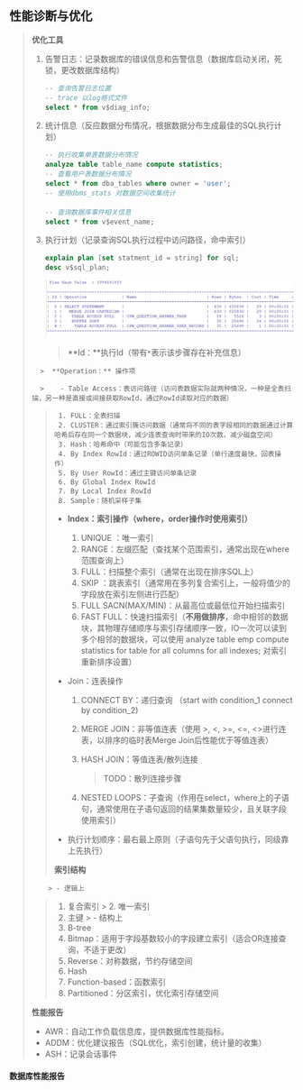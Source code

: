 ## **性能诊断与优化**

> **优化工具**
>
> 1. 告警日志：记录数据库的错误信息和告警信息（数据库启动关闭，死锁，更改数据库结构）
>
>    ~~~sql
>    -- 查询告警日志位置 
>    -- trace 以log格式文件
>    select * from v$diag_info;
>    ~~~
>
> 2. 统计信息（反应数据分布情况，根据数据分布生成最佳的SQL执行计划）
>
>    ~~~SQL
>    -- 执行收集单表数据分布情况
>    analyze table table_name compute statistics;
>    -- 查看用户表数据分布情况
>    select * from dba_tables where owner = 'user';
>    -- 使用dbms_stats 对数据空间收集统计
>    
>    -- 查询数据库事件相关信息
>    select * from v$event_name;
>    ~~~
>
> 3. 执行计划（记录查询SQL执行过程中访问路径，命中索引）
>
>    ~~~SQL
>    explain plan [set statment_id = string] for sql;
>    desc v$sql_plan;
>    ~~~
>
>    ![image-20230531215642760](image-20230531215642760.png)
>
>    > **Id：**执行Id（带有`*`表示该步骤存在补充信息）
>   >
>       >  **Operation：** 操作项	
>   >
>       >    - Table Access：表访问路径（访问表数据实际就两种情况，一种是全表扫描，另一种是直接或间接获取RowId，通过RowId读取对应的数据）
>   >
>    >      1. FULL：全表扫描
>   >      2. CLUSTER：通过索引簇访问数据（通常将不同的表字段相同的数据通过计算哈希后存在同一个数据块，减少连表查询时带来的IO次数，减少磁盘空间）
>    >      3. Hash：哈希命中（可能包含多条记录）
>   >      4. By Index RowId：通过ROWID访问单条记录（单行速度最快，回表操作）
>    >      5. By User RowId：通过主键访问单条记录
>    >      6. By Global Index RowId
>    >      7. By Local Index RowId
>    >      8. Sample：随机采样子集
>    >
>    >    - **Index：索引操作（where，order操作时使用索引）**
>    >
>    >      1. UNIQUE ：唯一索引
>   >      2. RANGE：左缀匹配（查找某个范围索引，通常出现在where 范围查询上）
>    >      3. FULL：扫描整个索引（通常在出现在排序SQL上）
>   >      4. SKIP ：跳表索引（通常用在多列复合索引上，一般将值少的字段放在索引左侧进行匹配）
>    >      5. FULL SACN(MAX/MIN)：从最高位或最低位开始扫描索引
>    >      6. FAST FULL：快速扫描索引（**不用做排序**，命中相邻的数据块，其物理存储顺序与索引存储顺序一致，IO一次可以读到多个相邻的数据块，可以使用 analyze table emp compute statistics for table for all columns for all indexes; 对索引重新排序设置）
>    >
>    >    - Join：连表操作
>    >
>    >      1. CONNECT BY：递归查询 （start with condition_1 connect by condition_2)
>   >
>    >      2. MERGE JOIN：非等值连表（使用 >, <, >=, <=, <>进行连表，以排序的临时表Merge Join后性能优于等值连表）
>   >
>    >      3. HASH JOIN：等值连表/散列连接
>   >
>    >         > TODO：散列连接步骤
>   >
>    >      4. NESTED LOOPS：子查询（作用在select，where上的子语句，通常使用在子语句返回的结果集数量较少，且关联字段使用索引）
>   >
>    >    - 执行计划顺序：最右最上原则（子语句先于父语句执行，同级靠上先执行）
>   >
>    > 
>   >
>    >  **索引结构**
>   >
>         > - 逻辑上
>   >   1. 复合索引
>         >   2. 唯一索引
>   >   3. 主键
>       > - 结构上
>   >   1. B-tree
>    >   2. Bitmap：适用于字段基数较小的字段建立索引（适合OR连接查询，不适于更改）
>   >   3. Reverse：对称数据，节约存储空间
>    >   4. Hash
>   >   5. Function-based：函数索引
>    >   6. Partitioned：分区索引，优化索引存储空间
>
> **性能报告**
>
> - AWR：自动工作负载信息库，提供数据库性能指标。
> - ADDM：优化建议报告（SQL优化，索引创建，统计量的收集）
> - ASH：记录会话事件
>

#### **数据库性能报告**

> 

